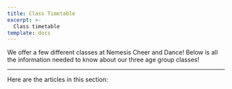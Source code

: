```yaml
---
title: Class Timetable
excerpt: >-
  Class timetable
template: docs
---
```


We offer a few different classes at Nemesis Cheer and Dance! Below is all the information needed to know about our three age group classes!

***

Here are the articles in this section:
